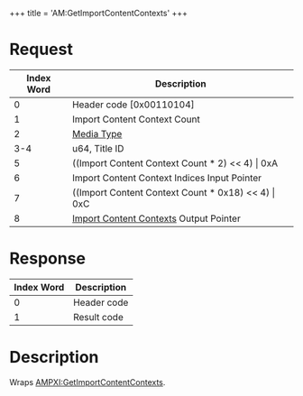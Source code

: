+++
title = 'AM:GetImportContentContexts'
+++

# Request

| Index Word | Description                                                                                            |
|------------|--------------------------------------------------------------------------------------------------------|
| 0          | Header code \[0x00110104\]                                                                             |
| 1          | Import Content Context Count                                                                           |
| 2          | [Media Type](Filesystem_services#MediaType "wikilink")                                                 |
| 3-4        | u64, Title ID                                                                                          |
| 5          | ((Import Content Context Count \* 2) \<\< 4) \| 0xA                                                    |
| 6          | Import Content Context Indices Input Pointer                                                           |
| 7          | ((Import Content Context Count \* 0x18) \<\< 4) \| 0xC                                                 |
| 8          | [Import Content Contexts](Application_Manager_Services#ImportContentContext "wikilink") Output Pointer |

# Response

| Index Word | Description |
|------------|-------------|
| 0          | Header code |
| 1          | Result code |

# Description

Wraps
[AMPXI:GetImportContentContexts](AMPXI:GetImportContentContexts "wikilink").
